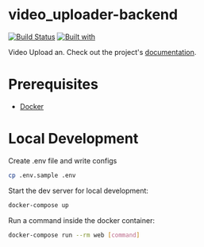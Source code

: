# video_uploader-backend

[![Build Status](https://travis-ci.org/anuragregmi/video-uploader-backend.svg?branch=master)](https://travis-ci.org/anuragregmi/video-uploader-backend)
[![Built with](https://img.shields.io/badge/Built_with-Cookiecutter_Django_Rest-F7B633.svg)](https://github.com/agconti/cookiecutter-django-rest)

Video Upload an. Check out the project's [documentation](http://anuragregmi.github.io/video_uploader-backend/).

# Prerequisites

- [Docker](https://docs.docker.com/docker-for-mac/install/)  

# Local Development
Create .env file and write configs
```bash
cp .env.sample .env
```

Start the dev server for local development:
```bash
docker-compose up
```

Run a command inside the docker container:

```bash
docker-compose run --rm web [command]
```
